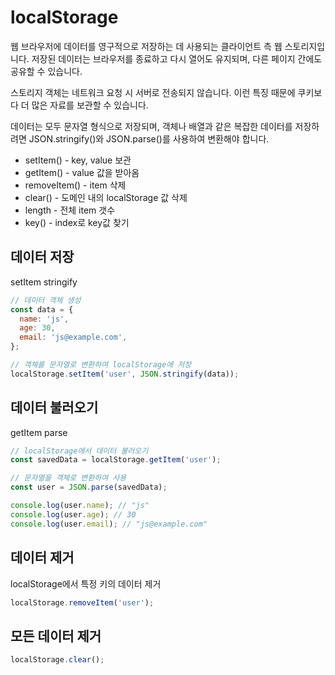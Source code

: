 # localStorage

웹 브라우저에 데이터를 영구적으로 저장하는 데 사용되는 클라이언트 측 웹 스토리지입니다. 저장된 데이터는 브라우저를 종료하고 다시 열어도 유지되며, 다른 페이지 간에도 공유할 수 있습니다.

스토리지 객체는 네트워크 요청 시 서버로 전송되지 않습니다. 이런 특징 때문에 쿠키보다 더 많은 자료를 보관할 수 있습니다.

데이터는 모두 문자열 형식으로 저장되며, 객체나 배열과 같은 복잡한 데이터를 저장하려면 JSON.stringify()와 JSON.parse()를 사용하여 변환해야 합니다.

- setItem() - key, value 보관
- getItem() - value 값을 받아옴
- removeItem() - item 삭제
- clear() - 도메인 내의 localStorage 값 삭제
- length - 전체 item 갯수
- key() - index로 key값 찾기

## 데이터 저장

setItem
stringify

```js
// 데이터 객체 생성
const data = {
  name: 'js',
  age: 30,
  email: 'js@example.com',
};

// 객체를 문자열로 변환하여 localStorage에 저장
localStorage.setItem('user', JSON.stringify(data));
```

## 데이터 불러오기

getItem
parse

```js
// localStorage에서 데이터 불러오기
const savedData = localStorage.getItem('user');

// 문자열을 객체로 변환하여 사용
const user = JSON.parse(savedData);

console.log(user.name); // "js"
console.log(user.age); // 30
console.log(user.email); // "js@example.com"
```

## 데이터 제거

localStorage에서 특정 키의 데이터 제거

```js
localStorage.removeItem('user');
```

## 모든 데이터 제거

```js
localStorage.clear();
```
